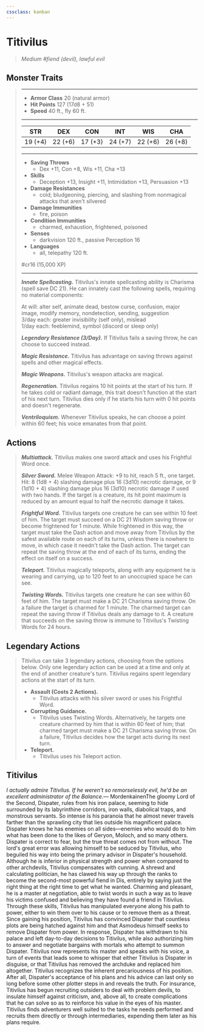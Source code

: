 ```yaml
---
cssclass: kanban
---
```


# Titivilus
>*Medium #fiend (devil), lawful evil*
## Monster Traits
>___
>- **Armor Class** 20 (natural armor)
>- **Hit Points** 127 (17d8 + 51)
>- **Speed** 40 ft., fly 60 ft.
>___
>|STR|DEX|CON|INT|WIS|CHA|
>|:---:|:---:|:---:|:---:|:---:|:---:|
>|19 (+4)|22 (+6)|17 (+3)|24 (+7)|22 (+6)|26 (+8)|
>___
>- **Saving Throws**
>	 - Dex +11, Con +8, Wis +11, Cha +13
>- **Skills**
>	 - Deception +13, Insight +11, Intimidation +13, Persuasion +13
>- **Damage Resistances**
>	 - cold; bludgeoning, piercing, and slashing from nonmagical attacks that aren't silvered
>- **Damage Immunities**
>	 - fire, poison
>- **Condition Immunities**
>	 - charmed, exhaustion, frightened, poisoned
>- **Senses**
>	 - darkvision 120 ft., passive Perception 16
>- **Languages**
>	 - all, telepathy 120 ft.
>
> #cr16 (15,000 XP)
>___
>***Innate Spellcasting.*** Titivilus's innate spellcasting ability is Charisma (spell save DC 21). He can innately cast the following spells, requiring no material components:  
>
>At will: alter self, animate dead, bestow curse, confusion, major image, modify memory, nondetection, sending, suggestion  
>3/day each: greater invisibility (self only), mislead  
>1/day each: feeblemind, symbol (discord or sleep only)  
>
>
>***Legendary Resistance (3/Day).*** If Titivilus fails a saving throw, he can choose to succeed instead.  
>
>***Magic Resistance.*** Titivilus has advantage on saving throws against spells and other magical effects.  
>
>***Magic Weapons.*** Titivilus's weapon attacks are magical.  
>
>***Regeneration.*** Titivilus regains 10 hit points at the start of his turn. If he takes cold or radiant damage, this trait doesn't function at the start of his next turn. Titivilus dies only if he starts his turn with 0 hit points and doesn't regenerate.  
>
>***Ventriloquism.*** Whenever Titivilus speaks, he can choose a point within 60 feet; his voice emanates from that point.  
>
## Actions
>***Multiattack.*** Titivilus makes one sword attack and uses his Frightful Word once.  
>
>***Silver Sword.*** Melee Weapon Attack: +9 to hit, reach 5 ft., one target. Hit: 8 (1d8 + 4) slashing damage plus 16 (3d10) necrotic damage, or 9 (1d10 + 4) slashing damage plus 16 (3d10) necrotic damage if used with two hands. If the target is a creature, its hit point maximum is reduced by an amount equal to half the necrotic damage it takes.  
>
>***Frightful Word.*** Titivilus targets one creature he can see within 10 feet of him. The target must succeed on a DC 21 Wisdom saving throw or become frightened for 1 minute. While frightened in this way, the target must take the Dash action and move away from Titivilus by the safest available route on each of its turns, unless there is nowhere to move, in which case it needn't take the Dash action. The target can repeat the saving throw at the end of each of its turns, ending the effect on itself on a success.  
>
>***Teleport.*** Titivilus magically teleports, along with any equipment he is wearing and carrying, up to 120 feet to an unoccupied space he can see.  
>
>***Twisting Words.*** Titivilus targets one creature he can see within 60 feet of him. The target must make a DC 21 Charisma saving throw. On a failure the target is charmed for 1 minute. The charmed target can repeat the saving throw if Titivilus deals any damage to it. A creature that succeeds on the saving throw is immune to Titivilus's Twisting Words for 24 hours.  
>
## Legendary Actions
>Titivilus can take 3 legendary actions, choosing from the options below. Only one legendary action can be used at a time and only at the end of another creature's turn. Titivilus regains spent legendary actions at the start of its turn.
>
>- **Assault (Costs 2 Actions).**  
>	- Titivilus attacks with his silver sword or uses his Frightful Word.
>- **Corrupting Guidance.**  
>	- Titivilus uses Twisting Words. Alternatively, he targets one creature charmed by him that is within 60 feet of him; that charmed target must make a DC 21 Charisma saving throw. On a failure, Titivilus decides how the target acts during its next turn.
>- **Teleport.**  
>	- Titivilus uses his Teleport action.
## Titivilus
*I actually admire Titivilus. If he weren't so remorselessly evil, he'd be an excellent administrator of the Balance.*— MordenkainenThe gloomy Lord of the Second, Dispater, rules from his iron palace, seeming to hide surrounded by its labyrinthine corridors, iron walls, diabolical traps, and monstrous servants. So intense is his paranoia that he almost never travels farther than the sprawling city that lies outside his magnificent palace. Dispater knows he has enemies on all sides—enemies who would do to him what has been done to the likes of Geryon, Moloch, and so many others.
Dispater is correct to fear, but the true threat comes not from without. The lord's great error was allowing himself to be seduced by Titivilus, who beguiled his way into being the primary advisor in Dispater's household.
Although he is inferior in physical strength and power when compared to other archdevils, Titivilus compensates with cunning. A shrewd and calculating politician, he has clawed his way up through the ranks to become the second-most powerful fiend in Dis, entirely by saying just the right thing at the right time to get what he wanted. Charming and pleasant, he is a master at negotiation, able to twist words in such a way as to leave his victims confused and believing they have found a friend in Titivilus. Through these skills, Titivilus has manipulated everyone along his path to power, either to win them over to his cause or to remove them as a threat.
Since gaining his position, Titivilus has convinced Dispater that countless plots are being hatched against him and that Asmodeus himself seeks to remove Dispater from power. In response, Dispater has withdrawn to his palace and left day-to-day decisions to Titivilus, while also authorizing him to answer and negotiate bargains with mortals who attempt to summon Dispater. Titivilus now represents his master and speaks with his voice, a turn of events that leads some to whisper that either Titivilus is Dispater in disguise, or that Titivilus has removed the archduke and replaced him altogether.
Titivilus recognizes the inherent precariousness of his position. After all, Dispater's acceptance of his plans and his advice can last only so long before some other plotter steps in and reveals the truth. For insurance, Titivilus has begun recruiting outsiders to deal with problem devils, to insulate himself against criticism, and, above all, to create complications that he can solve so as to reinforce his value in the eyes of his master. Titivilus finds adventurers well suited to the tasks he needs performed and recruits them directly or through intermediaries, expending them later as his plans require.